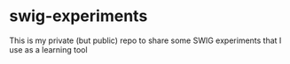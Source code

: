 # swig-experiments

This is my private (but public) repo to share some SWIG experiments that I use as a learning tool
